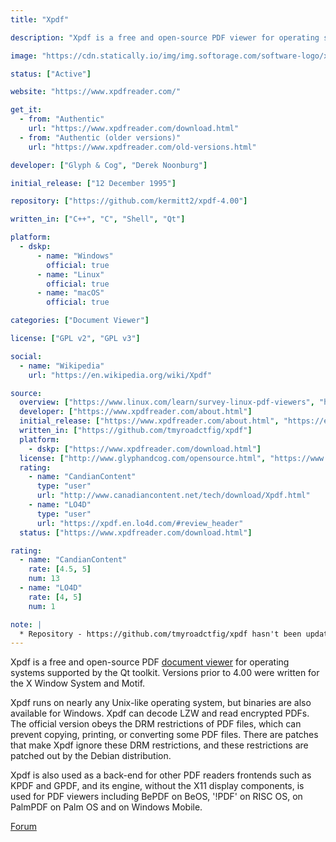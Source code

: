 ```yaml
---
title: "Xpdf"

description: "Xpdf is a free and open-source PDF viewer for operating systems supported by the Qt toolkit."

image: "https://cdn.statically.io/img/img.softorage.com/software-logo/xpdf.png?h=64"

status: ["Active"]

website: "https://www.xpdfreader.com/"

get_it:
  - from: "Authentic"
    url: "https://www.xpdfreader.com/download.html"
  - from: "Authentic (older versions)"
    url: "https://www.xpdfreader.com/old-versions.html"

developer: ["Glyph & Cog", "Derek Noonburg"]

initial_release: ["12 December 1995"]

repository: ["https://github.com/kermitt2/xpdf-4.00"]

written_in: ["C++", "C", "Shell", "Qt"]

platform:
  - dskp:
      - name: "Windows"
        official: true
      - name: "Linux"
        official: true
      - name: "macOS"
        official: true

categories: ["Document Viewer"]

license: ["GPL v2", "GPL v3"]

social:
  - name: "Wikipedia"
    url: "https://en.wikipedia.org/wiki/Xpdf"

source:
  overview: ["https://www.linux.com/learn/survey-linux-pdf-viewers", "https://www.xpdfreader.com/", "http://www.cs.cmu.edu/~dst/Adobe/Gallery/xpdf-generic-patch.html", "https://lwn.net/Articles/335415/", "http://pocketxpdf.sourceforge.net/"]
  developer: ["https://www.xpdfreader.com/about.html"]
  initial_release: ["https://www.xpdfreader.com/about.html", "https://en.wikipedia.org/w/index.php?title=Xpdf&oldid=875122479", "http://www.glyphandcog.com/opensource.html"]
  written_in: ["https://github.com/tmyroadctfig/xpdf"]
  platform:
    - dskp: ["https://www.xpdfreader.com/download.html"]
  license: ["http://www.glyphandcog.com/opensource.html", "https://www.xpdfreader.com/opensource.html"]
  rating:
    - name: "CandianContent"
      type: "user"
      url: "http://www.canadiancontent.net/tech/download/Xpdf.html"
    - name: "LO4D"
      type: "user"
      url: "https://xpdf.en.lo4d.com/#review_header"
  status: ["https://www.xpdfreader.com/download.html"]

rating:
  - name: "CandianContent"
    rate: [4.5, 5]
    num: 13
  - name: "LO4D"
    rate: [4, 5]
    num: 1

note: |
  * Repository - https://github.com/tmyroadctfig/xpdf hasn't been updated after 2012, hence not included.
---
```

  Xpdf is a free and open-source PDF [document viewer](/categories/document-viewer) for operating systems supported by the Qt toolkit. Versions prior to 4.00 were written for the X Window System and Motif.
  
  Xpdf runs on nearly any Unix-like operating system, but binaries are also available for Windows. Xpdf can decode LZW and read encrypted PDFs. The official version obeys the DRM restrictions of PDF files, which can prevent copying, printing, or converting some PDF files. There are patches that make Xpdf ignore these DRM restrictions, and these restrictions are patched out by the Debian distribution.
  
  Xpdf is also used as a back-end for other PDF readers frontends such as KPDF and GPDF, and its engine, without the X11 display components, is used for PDF viewers including BePDF on BeOS, '!PDF' on RISC OS, on PalmPDF on Palm OS and on Windows Mobile.
  
  [Forum](http://forum.xpdfreader.com/)
